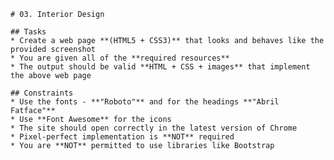     # 03. Interior Design

    ## Tasks
    * Create a web page **(HTML5 + CSS3)** that looks and behaves like the provided screenshot
    * You are given all of the **required resources**
    * The output should be valid **HTML + CSS + images** that implement the above web page

    ## Constraints
    * Use the fonts - **"Roboto"** and for the headings **"Abril Fatface"**
    * Use **Font Awesome** for the icons
    * The site should open correctly in the latest version of Chrome
    * Pixel-perfect implementation is **NOT** required
    * You are **NOT** permitted to use libraries like Bootstrap
